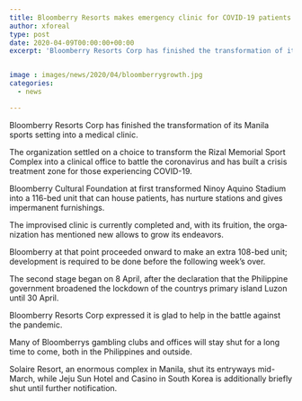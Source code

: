 ```yaml
---
title: Bloomberry Resorts makes emergency clinic for COVID-19 patients
author: xforeal 
type: post
date: 2020-04-09T00:00:00+00:00
excerpt: 'Bloomberry Resorts Corp has finished the transformation of its Manila sports scene into a hospital '


image : images/news/2020/04/bloomberrygrowth.jpg
categories:
  - news

---
```

<span lang="EN-US">Bloomberry Resorts Corp has finished the transformation of its Manila sports setting into a medical clinic. </span>

<span lang="EN-US">The organization settled on a choice to transform the Rizal Memorial Sport Complex into a clinical office to battle the coronavirus and has built a crisis treatment zone for those experiencing COVID-19. </span>

<span lang="EN-US">Bloomberry Cultural Foundation at first transformed Ninoy Aquino Stadium into a 116-bed unit that can house patients, has nurture stations and gives impermanent furnishings. </span>

<span lang="EN-US">The improvised clinic is currently completed and, with its fruition, the organization has mentioned new allows to grow its endeavors. </span>

<span lang="EN-US">Bloomberry at that point proceeded onward to make an extra 108-bed unit; development is required to be done before the following week&#8217;s over. </span>

<span lang="EN-US">The second stage began on 8 April, after the declaration that the Philippine government broadened the lockdown of the countrys primary island Luzon until 30 April. </span>

<span lang="EN-US">Bloomberry Resorts Corp expressed it is glad to help in the battle against the pandemic. </span>

<span lang="EN-US">Many of Bloomberrys gambling clubs and offices will stay shut for a long time to come, both in the Philippines and outside. </span>

<span lang="EN-US">Solaire Resort, an enormous complex in Manila, shut its entryways mid-March, while Jeju Sun Hotel and Casino in South Korea is additionally briefly shut until further notification. </span>